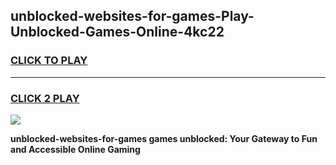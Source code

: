 
## unblocked-websites-for-games-Play-Unblocked-Games-Online-4kc22
<h3>
<a href="https://premium76.site?title=unblocked-websites-for-games&ref=24A">CLICK TO PLAY</a></h3>
<hr>

<h3>
<a href="https://premium76.site?title=unblocked-websites-for-games&ref=24A">CLICK 2 PLAY</a>
  
</h3>

<a href="https://premium76.site?title=unblocked-websites-for-games&ref=24A"><img src="https://clearcache.store/games.png"></a>


**unblocked-websites-for-games games unblocked: Your Gateway to Fun and Accessible Online Gaming**
